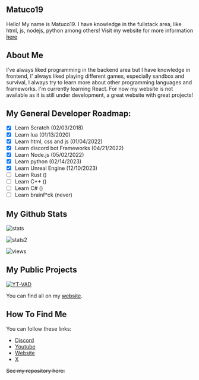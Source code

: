 <h2> Matuco19 </h2>

Hello! My name is Matuco19. I have knowledge in the fullstack area, like html, js, nodejs, python among others! 
Visit my website for more information ~~[here]()~~

<h2>About Me</h2>

I've always liked programming in the backend area but I have knowledge in frontend, I' always liked playing different games, especially sandbox and survival, I always try to learn more about other programming languages and frameworks. I'm currently learning React. For now my website is not available as it is still under development, a great website with great projects! 

<h2>My General Developer Roadmap:</h2>

- [x] Learn Scratch (02/03/2018)
- [x] Learn lua (01/13/2020)
- [x] Learn html, css and js (01/04/2022)
- [x] Learn discord bot Frameworks (04/21/2022)
- [x] Learn Node.js (05/02/2022)
- [x] Learn python (02/14/2023)
- [x] Learn Unreal Engine (12/10/2023)
- [ ] Learn Rust ()
- [ ] Learn C++ ()
- [ ] Learn C# ()
- [ ] Learn brainf*ck (never)

<h2>My Github Stats</h2>

![stats](https://github-readme-stats.vercel.app/api?username=Matuco19&theme=vue-dark&show_icons=true&hide_border=true&count_private=true)

![stats2](https://github-readme-stats.vercel.app/api/top-langs/?username=Matuco19&theme=vue-dark&show_icons=true&hide_border=true&layout=compact)


![views](https://komarev.com/ghpvc/?username=Matuco19&style=flat-square&color=blue)


<h2>My Public Projects</h2>

[![YT-VAD](https://github-readme-stats.vercel.app/api/pin?username=Matuco19\&repo=yt-vad\&title_color=fff\&icon_color=f9f9f9\&text_color=9f9f9f\&bg_color=151515)](https://github.com/Matuco19/yt-vad)


You can find all on my ~~[website]()~~.

<h2>How To Find Me</h2>
You can follow these links:

- [Discord](https://discordapp.com/users/609728126767071273)
- [Youtube]()
- [Website]()
- [ X ](https://twitter.com/Matuco19_DEV)


~~See my repository here:~~




